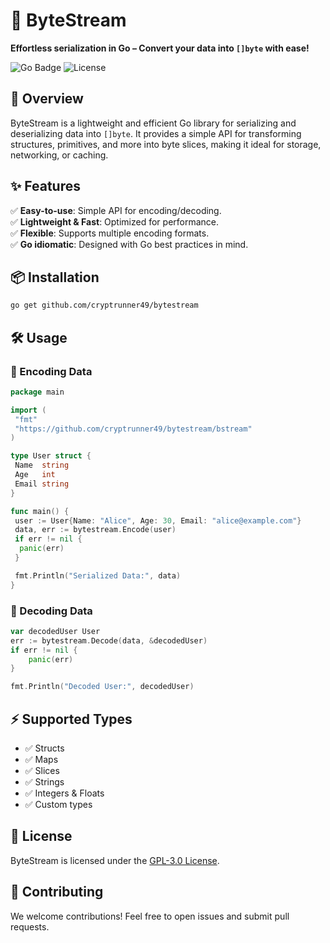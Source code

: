 # 💨 ByteStream

**Effortless serialization in Go – Convert your data into `[]byte` with ease!**

![Go Badge](https://img.shields.io/badge/Go-1.21-blue?style=flat)
![License](https://img.shields.io/badge/License-MIT-green)

## 🚀 Overview

ByteStream is a lightweight and efficient Go library for serializing and deserializing data into `[]byte`. It provides a simple API for transforming structures, primitives, and more into byte slices, making it ideal for storage, networking, or caching.

## ✨ Features

✅ **Easy-to-use**: Simple API for encoding/decoding.  
✅ **Lightweight & Fast**: Optimized for performance.  
✅ **Flexible**: Supports multiple encoding formats.  
✅ **Go idiomatic**: Designed with Go best practices in mind.  

## 📦 Installation

```sh
go get github.com/cryptrunner49/bytestream
```

## 🛠 Usage

### 🔹 Encoding Data

```go
package main

import (
 "fmt"
 "https://github.com/cryptrunner49/bytestream/bstream"
)

type User struct {
 Name  string
 Age   int
 Email string
}

func main() {
 user := User{Name: "Alice", Age: 30, Email: "alice@example.com"}
 data, err := bytestream.Encode(user)
 if err != nil {
  panic(err)
 }

 fmt.Println("Serialized Data:", data)
}
```

### 🔹 Decoding Data

```go
var decodedUser User
err := bytestream.Decode(data, &decodedUser)
if err != nil {
    panic(err)
}

fmt.Println("Decoded User:", decodedUser)
```

## ⚡ Supported Types

- ✅ Structs
- ✅ Maps
- ✅ Slices
- ✅ Strings
- ✅ Integers & Floats
- ✅ Custom types

## 📜 License

ByteStream is licensed under the [GPL-3.0 License](LICENSE).

## 🤝 Contributing

We welcome contributions! Feel free to open issues and submit pull requests.
